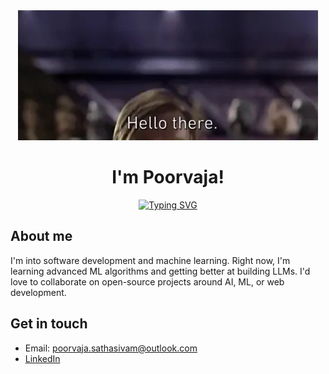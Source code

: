 <div align="center">
    <img src="/assets/hello.webp" alt="Hello there">
  <h1> I'm Poorvaja!</h1>
</div>

<div align="center">

  [![Typing SVG](https://readme-typing-svg.herokuapp.com?font=Fira+Code&pause=1000&color=8A2BE2&center=true&vCenter=true&width=435&lines=Software+Developer;Machine+Learning+Enthusiast;Open+Source+Contributor)](https://git.io/typing-svg)

</div>

## About me

I'm into software development and machine learning. Right now, I'm learning advanced ML algorithms and getting better at building LLMs. I'd love to collaborate on open-source projects around AI, ML, or web development.

## Get in touch

- Email: poorvaja.sathasivam@outlook.com
- [LinkedIn](https://www.linkedin.com/in/poorvaja-satha-sivam/)

